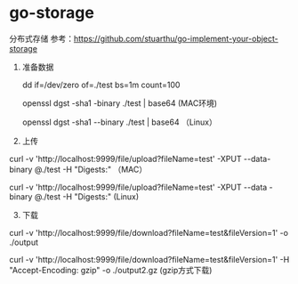 # go-storage
分布式存储
参考：https://github.com/stuarthu/go-implement-your-object-storage

1. 准备数据

    dd if=/dev/zero of=./test bs=1m count=100
  
    openssl dgst -sha1 -binary ./test | base64 (MAC环境)
  
    openssl dgst -sha1 --binary ./test | base64 （Linux）

2. 上传

  curl -v 'http://localhost:9999/file/upload?fileName=test' -XPUT --data-binary @./test -H "Digests:" （MAC）
  
  curl -v 'http://localhost:9999/file/upload?fileName=test' -XPUT --data -binary @./test -H "Digests:" (Linux)
  
3. 下载
  
  curl -v 'http://localhost:9999/file/download?fileName=test&fileVersion=1' -o ./output
  
  curl -v 'http://localhost:9999/file/download?fileName=test&fileVersion=1' -H "Accept-Encoding: gzip" -o ./output2.gz (gzip方式下载)

